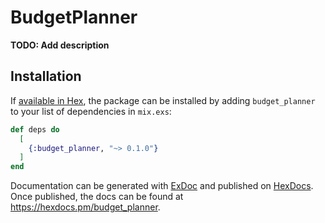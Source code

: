 # BudgetPlanner

**TODO: Add description**

## Installation

If [available in Hex](https://hex.pm/docs/publish), the package can be installed
by adding `budget_planner` to your list of dependencies in `mix.exs`:

```elixir
def deps do
  [
    {:budget_planner, "~> 0.1.0"}
  ]
end
```

Documentation can be generated with [ExDoc](https://github.com/elixir-lang/ex_doc)
and published on [HexDocs](https://hexdocs.pm). Once published, the docs can
be found at <https://hexdocs.pm/budget_planner>.

